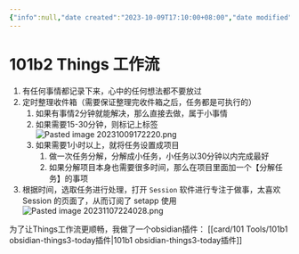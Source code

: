 ```yaml
---
{"info":null,"date created":"2023-10-09T17:10:00+08:00","date modified":"2024-04-14T23:27:57+08:00","tags":["效率","tools","things3"],"dg-publish":true,"aliases":[],"permalink":"/card/101 Tools/101b2 Things 工作流/","dgPassFrontmatter":true,"noteIcon":"2","created":"2023-10-09T17:10:00+08:00","updated":"2024-04-14T23:27:57+08:00"}
---
```



# 101b2 Things 工作流

1. 有任何事情都记录下来，心中的任何想法都不要放过
2. 定时整理收件箱（需要保证整理完收件箱之后，任务都是可执行的）
	1. 如果有事情2分钟就能解决，那么直接去做，属于小事情
	2. 如果需要15-30分钟，则标记上标签 ![Pasted image 20231009172220.png](/img/user/card/Pasted%20image%2020231009172220.png)
	3. 如果需要1小时以上，就将任务设置成项目
		1. 做一次任务分解，分解成小任务，小任务以30分钟以内完成最好
		2. 如果分解项目本身也需要很多时间，那么在项目里面加一个【分解任务】的事项
3. 根据时间，选取任务进行处理，打开 `Session` 软件进行专注于做事，太喜欢 Session 的页面了，从而订阅了 setapp 使用  ![Pasted image 20231107224028.png](/img/user/card/Pasted%20image%2020231107224028.png)

为了让Things工作流更顺畅，我做了一个obsidian插件： [[card/101 Tools/101b1 obsidian-things3-today插件\|101b1 obsidian-things3-today插件]]
